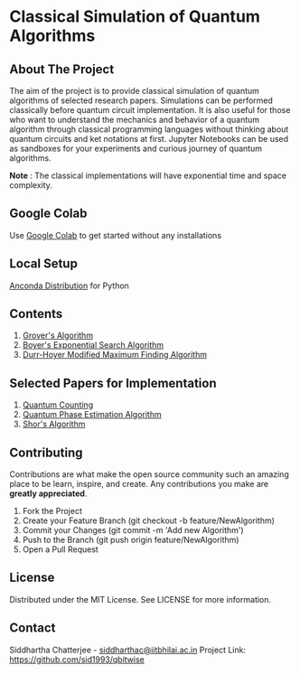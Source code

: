 # Classical Simulation of Quantum Algorithms

## About The Project

The aim of the project is to provide classical simulation of quantum algorithms of selected research papers. Simulations can be performed classically before quantum circuit implementation. It is also useful for those who want to understand the mechanics and behavior of a quantum algorithm through classical programming languages without thinking about quantum circuits and ket notations at first. Jupyter Notebooks can be used as sandboxes for your experiments and curious journey of quantum algorithms.

**Note** : The classical implementations will have exponential time and space complexity.

## Google Colab

Use [Google Colab](https://colab.research.google.com/) to get started without any installations

## Local Setup

[Anconda Distribution](https://www.anaconda.com/distribution/) for Python

## Contents

1. [Grover's Algorithm](https://dl.acm.org/doi/pdf/10.1145/237814.237866?casa_token=8poFJBAkgRYAAAAA:qOgV746n3KwkW0h45wLR1JDXNn2bw5tZfz-1-4n9HCloDxyN-GO-hge550QdWCGR-SgSQNQ7Txzfuw)
2. [Boyer's Exponential Search Algorithm](https://arxiv.org/pdf/quant-ph/9605034)
3. [Durr-Hoyer Modified Maximum Finding Algorithm](https://arxiv.org/pdf/quant-ph/9607014)

## Selected Papers for Implementation

1. [Quantum Counting](https://arxiv.org/pdf/quant-ph/9805082)
2. [Quantum Phase Estimation Algorithm](https://www.jstor.org/stable/pdf/53169.pdf?casa_token=3gyDRZ4y7T8AAAAA:Hw_XCEtxVEIaqpLuQPWK6of63mbgF5Gb8wv0kr9agFNBvFwdeTtN9ZhBCwakrPevR4gfQZWt95BLKwRf8Y3HE3Y0mHhr2hKvE28nnjLJ4PorkCMhrGI)
3. [Shor's Algorithm](https://arxiv.org/pdf/quant-ph/9508027.pdf)

## Contributing

Contributions are what make the open source community such an amazing place to be learn, inspire, and create. Any contributions you make are **greatly appreciated**.

1. Fork the Project
2. Create your Feature Branch (git checkout -b feature/NewAlgorithm)
3. Commit your Changes (git commit -m 'Add new Algorithm')
4. Push to the Branch (git push origin feature/NewAlgorithm)
5. Open a Pull Request

## License

Distributed under the MIT License. See LICENSE for more information.

## Contact

Siddhartha Chatterjee - siddharthac@iitbhilai.ac.in
Project Link: https://github.com/sid1993/qbitwise
